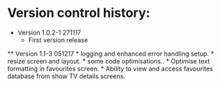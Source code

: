 Version control history:
====================

* Version 1.0.2-1 271117
	* First version release
	
** Version 1.1-3 051217
	* logging and enhanced error handling setup.
	* resize screen and layout.
	* some code optimisations..
	* Optimise text formatting in favourites screen. 
	* Ability to view and access favourites database from show TV details screens.


